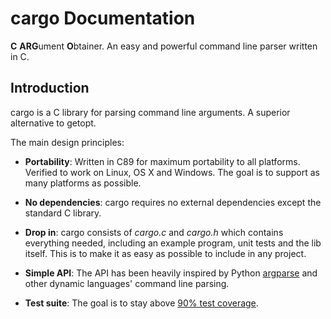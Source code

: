cargo Documentation
===================

**C** **ARG**ument **O**btainer. An easy and powerful command line parser written in C.

Introduction
------------
cargo is a C library for parsing command line arguments. A superior alternative to getopt.

The main design principles:

 - **Portability**:
   Written in C89 for maximum portability to all platforms. Verified to work on Linux, OS X and Windows. The goal is to support as many platforms as possible.

 - **No dependencies**:
   cargo requires no external dependencies except the standard C library.

 - **Drop in**:
   cargo consists of *cargo.c* and *cargo.h* which contains everything needed, including an example program, unit tests and the lib itself. This is to make it as easy as possible to include in any project.

 - **Simple API**:
   The API has been heavily inspired by Python [argparse][argparse] and other dynamic languages' command line parsing.

 - **Test suite**:
   The goal is to stay above [90% test coverage][coveralls].

[argparse]: https://docs.python.org/3/library/argparse.html
[coveralls]: http://coveralls.io/r/JoakimSoderberg/cargo
